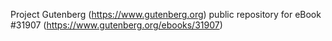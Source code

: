 Project Gutenberg (https://www.gutenberg.org) public repository for eBook #31907 (https://www.gutenberg.org/ebooks/31907)
